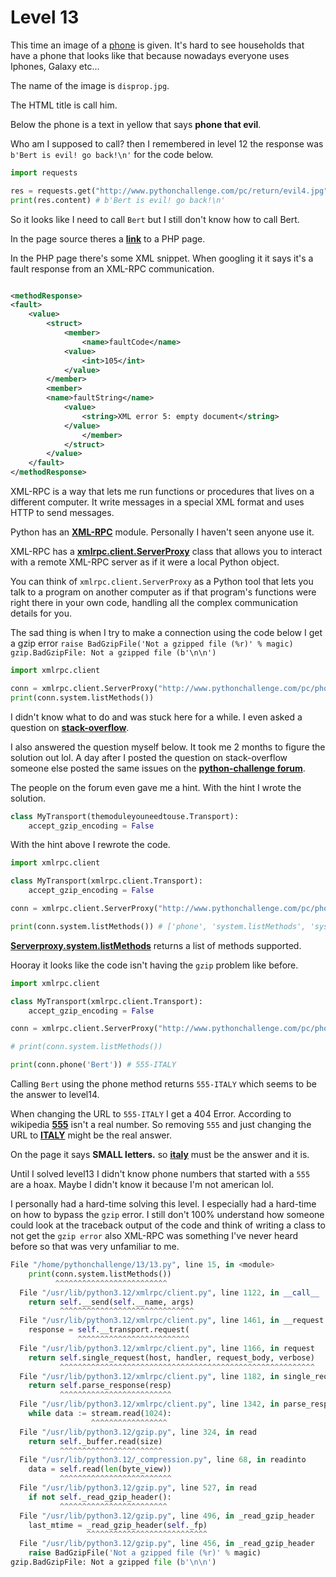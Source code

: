 # Level 13

This time an image of a [phone](/13/disprop.jpg) is given. It's hard to see households that have a phone that looks like that because nowadays everyone uses Iphones, Galaxy etc...


The name of the image is `disprop.jpg`.


The HTML title is call him. 


Below the phone is a text in yellow that says **phone that evil**. 


Who am I supposed to call? then I remembered in level 12 the response was `b'Bert is evil! go back!\n'` for the code below.


```python
import requests

res = requests.get("http://www.pythonchallenge.com/pc/return/evil4.jpg", auth=("huge", "file"))
print(res.content) # b'Bert is evil! go back!\n'
```

So it looks like I need to call `Bert` but I still don't know how to call Bert.


In the page source theres a **[link](http://www.pythonchallenge.com/pc/phonebook.php)** to a PHP page.


In the PHP page there's some XML snippet. When googling it it says it's a fault response from an XML-RPC communication.

```xml 

<methodResponse>
<fault>
    <value>
        <struct>
            <member>
                <name>faultCode</name>
            <value>
                <int>105</int>
            </value>
        </member>
        <member>
        <name>faultString</name>
            <value>
                <string>XML error 5: empty document</string>
            </value>
                </member>
            </struct>
        </value>
    </fault>
</methodResponse>
```

XML-RPC is a way that lets me run functions or procedures that lives on a different computer. It write messages in a special XML format and uses HTTP to send messages.


Python has an **[XML-RPC](/https://docs.python.org/3/library/xmlrpc.html)** module. Personally I haven't seen anyone use it. 


XML-RPC has a **[xmlrpc.client.ServerProxy](https://docs.python.org/3/library/xmlrpc.client.html#xmlrpc.client.ServerProxy)** class that allows you to interact with a remote XML-RPC server as if it were a local Python object.


You can think of `xmlrpc.client.ServerProxy` as a Python tool that lets you talk to a program on another computer as if that program's functions were right there in your own code, handling all the complex communication details for you.


The sad thing is when I try to make a connection using the code below I get a gzip error `raise BadGzipFile('Not a gzipped file (%r)' % magic) gzip.BadGzipFile: Not a gzipped file (b'\n\n')`

```python
import xmlrpc.client

conn = xmlrpc.client.ServerProxy("http://www.pythonchallenge.com/pc/phonebook.php")
print(conn.system.listMethods())
```


I didn't know what to do and was stuck here for a while. I even asked a question on **[stack-overflow](https://stackoverflow.com/questions/79114964/xmlrpc-client-error-on-python-3-13-macos-apple-silicon)**. 


I also answered the question myself below. It took me 2 months to figure the solution out lol. A day after I posted the question on stack-overflow someone else posted the same issues on the **[python-challenge forum](https://groups.google.com/g/python-challenge/c/EavRGvegY1w)**.


The people on the forum even gave me a hint. With the hint I wrote the solution.


```python
class MyTransport(themoduleyouneedtouse.Transport):
    accept_gzip_encoding = False
```


With the hint above I rewrote the code. 


```python
import xmlrpc.client

class MyTransport(xmlrpc.client.Transport):
    accept_gzip_encoding = False 

conn = xmlrpc.client.ServerProxy("http://www.pythonchallenge.com/pc/phonebook.php", transport=MyTransport())

print(conn.system.listMethods()) # ['phone', 'system.listMethods', 'system.methodHelp', 'system.methodSignature', 'system.multicall', 'system.getCapabilities']
```

**[Serverproxy.system.listMethods](https://docs.python.org/3/library/xmlrpc.client.html#xmlrpc.client.ServerProxy.system.listMethods)** returns a list of methods supported.


Hooray it looks like the code isn't having the `gzip` problem like before.

```python
import xmlrpc.client

class MyTransport(xmlrpc.client.Transport):
    accept_gzip_encoding = False 

conn = xmlrpc.client.ServerProxy("http://www.pythonchallenge.com/pc/phonebook.php", transport=MyTransport())

# print(conn.system.listMethods())

print(conn.phone('Bert')) # 555-ITALY
```

Calling `Bert` using the phone method returns `555-ITALY` which seems to be the answer to level14.


When changing the URL to `555-ITALY` I get a 404 Error. According to wikipedia **[555](https://en.wikipedia.org/wiki/555_(telephone_number))** isn't a real number. 
So removing `555` and just changing the URL to **[ITALY](http://www.huge:file@pythonchallenge.com/pc/return/ITALY.html)** might be the real answer. 


On the page it says **SMALL letters.** so **[italy](http://www.pythonchallenge.com/pc/return/italy.html)** must be the answer and it is. 


Until I solved level13 I didn't know phone numbers that started with a `555` are a hoax. Maybe I didn't know it because I'm not american lol.


I personally had a hard-time solving this level. I especially had a hard-time on how to bypass the `gzip` error. 
I still don't 100% understand how someone could look at the traceback output of the code and think of writing a class to not get the `gzip error` also XML-RPC was something I've never heard before so that was very unfamiliar to me. 


```python
File "/home/pythonchallenge/13/13.py", line 15, in <module>
    print(conn.system.listMethods())
          ^^^^^^^^^^^^^^^^^^^^^^^^^
  File "/usr/lib/python3.12/xmlrpc/client.py", line 1122, in __call__
    return self.__send(self.__name, args)
           ^^^^^^^^^^^^^^^^^^^^^^^^^^^^^^
  File "/usr/lib/python3.12/xmlrpc/client.py", line 1461, in __request
    response = self.__transport.request(
               ^^^^^^^^^^^^^^^^^^^^^^^^^
  File "/usr/lib/python3.12/xmlrpc/client.py", line 1166, in request
    return self.single_request(host, handler, request_body, verbose)
           ^^^^^^^^^^^^^^^^^^^^^^^^^^^^^^^^^^^^^^^^^^^^^^^^^^^^^^^^^
  File "/usr/lib/python3.12/xmlrpc/client.py", line 1182, in single_request
    return self.parse_response(resp)
           ^^^^^^^^^^^^^^^^^^^^^^^^^
  File "/usr/lib/python3.12/xmlrpc/client.py", line 1342, in parse_response
    while data := stream.read(1024):
                  ^^^^^^^^^^^^^^^^^
  File "/usr/lib/python3.12/gzip.py", line 324, in read
    return self._buffer.read(size)
           ^^^^^^^^^^^^^^^^^^^^^^^
  File "/usr/lib/python3.12/_compression.py", line 68, in readinto
    data = self.read(len(byte_view))
           ^^^^^^^^^^^^^^^^^^^^^^^^^
  File "/usr/lib/python3.12/gzip.py", line 527, in read
    if not self._read_gzip_header():
           ^^^^^^^^^^^^^^^^^^^^^^^^
  File "/usr/lib/python3.12/gzip.py", line 496, in _read_gzip_header
    last_mtime = _read_gzip_header(self._fp)
                 ^^^^^^^^^^^^^^^^^^^^^^^^^^^
  File "/usr/lib/python3.12/gzip.py", line 456, in _read_gzip_header
    raise BadGzipFile('Not a gzipped file (%r)' % magic)
gzip.BadGzipFile: Not a gzipped file (b'\n\n')
```